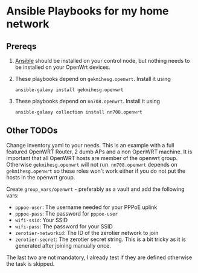 # Ansible Playbooks for my home network

## Prereqs

1. [Ansible](https://docs.ansible.com/ansible/latest/installation_guide/intro_installation.html) should be installed on your control node, but nothing needs to be installed on your OpenWrt devices.

2. These playbooks depend on `gekmihesg.openwrt`. Install it using

    ```
    ansible-galaxy install gekmihesg.openwrt
    ```

3. These playbooks depend on `nn708.openwrt`. Install it using

    ```
    ansible-galaxy collection install nn708.openwrt
    ```

## Other TODOs

Change inventory.yaml to your needs. This is an example with a full featured OpenWRT Router, 2 dumb APs and a non OpenWRT machine.
It is important that all OpenWRT hosts are member of the openwrt group. Otherwise `gekmihesg.openwrt` will not run. `nn708.openwrt` depends on `gekmihesg.openwrt` so these roles won't work either if you do not put the hosts in the openwrt group.

Create `group_vars/openwrt` - preferably as a vault and add the following vars:
- `pppoe-user`: The username needed for your PPPoE uplink
- `pppoe-pass`: The password for `pppoe-user`
- `wifi-ssid`: Your SSID
- `wifi-pass`: The password for your SSID
- `zerotier-networkid`: The ID of the zerotier network to join
- `zerotier-secret`: The zerotier secret string. This is a bit tricky as it is generated after joining manually once.

The last two are not mandatory, I already test if they are defined otherwise the task is skipped.
